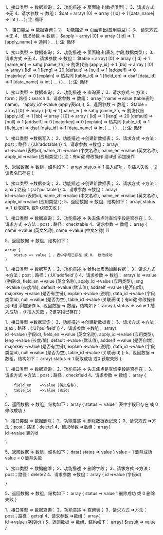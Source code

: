 <!-- [查询数据类型] -->
1、接口类型 => 数据查询；
2、功能描述 => 页面输出(数据类型)；
3、请求方式 =>无
4、请求参数 => 数组：
 	$dat = array(
	    [0] => array
        (
            [id] => 1
            [data_name] => int
        )
        ...
	);
注: 循环 <foreach name = "dat">
<!-- ------------------------------------------------------------------ -->



<!-- [查询表的应用类型] -->
1、	接口类型 => 数据查询；
2、 功能描述 => 页面输出(应用类型)；
3、 请求方式 =>无
4、 请求参数 => 数组：
 	$apply = array(
		[0] => array
        (
            [id] => 1
            [apply_name] => 通用
        )
        ...
	);
注: 循环 <foreach name = "apply">
<!-- ------------------------------------------------------------------ -->



<!-- 查询表名 关联查询表名,字段表(field)数据类型表(datatype) -->
1、接口类型 => 数据查询；
2、功能描述 => 页面输出(表名,字段,数据类型)；
3、请求方式 =>无
4、请求参数 => 数组：
 	$table =  array(
	    [0] => array
	        (
	            [id] => 1
	            [name_en] => sahg
	            [name_zh] => 割发代首
	            [apply_id] => 1
	            [bb] => array
	                (
	                    [0] => array
	                        (
	                            [id] => 1
	                            [leng] => 20
	                            [default] => 
	                            [null] => 1
	                            [addself] => 0
	                            [majorkey] => 0
	                            [explain] => 热共同
	                            [table_id] => 1
	                            [field_en] => dsaf
	                            [data_id] => 1
	                            [data_name] => int
	                        )
						...
					)
			)
        ...
	);
注: 循环 <foreach name = "table">
<!-- [搜索字段操作] -->
1、接口类型 => 数据查询；
2、功能描述 => 查询表；
3、请求方式 => 方法：form；路径：search
4、请求参数 => 数组：
	array(
        'name'=>value (table表的name)，
        'apply_id'=>value (apply表id),
     );
5、返回参数 => 数组：
 	$table =  array(
	    [0] => array
	        (
	            [id] => 1
	            [name_en] => sahg
	            [name_zh] => 割发代首
	            [apply_id] => 1
	            [bb] => array
	                (
	                    [0] => array
	                        (
	                            [id] => 1
	                            [leng] => 20
	                            [default] => 
	                            [null] => 1
	                            [addself] => 0
	                            [majorkey] => 0
	                            [explain] => 热共同
	                            [table_id] => 1
	                            [field_en] => dsaf
	                            [data_id] => 1
	                            [data_name] => int
	                        )
						...
					)
			)
        ...
	);
注: 循环 <foreach name = "table">


<!-- ------------------------------------------------------------------ -->



<!-- [添加或修改table表记录] -->
1、接口类型 =>数据写入；
2、功能描述 =>创建新数据表；
3、请求方式 =>方法：post；路径：{:U('addtable')}
4、请求参数 =>数组：
	array(	
		id			=>value	(表的id),
		name_zh 	=>value (中文名称),
		name_en 	=>value (英文名称),
	 	apply_id	=>value (应用类型)
	);
	注：有id键 修改操作
		没id键 添加操作

5、返回数据 => 数组，结构如下：
	array(
		status => 1 插入成功 ，0 插入失败 ，2 该表名已存在
	);

<!-- [点击修改获取表的默认显示值] -->
1、接口类型 =>数据查询；
2、功能描述 =>创建新数据表；
3、请求方式 =>方法：ajax；路径：{:U('pulltable')}
4、请求参数 =>数组：
	array(	
		id			=>value	(表的id),
		name_zh 	=>value (中文名称),
		name_en 	=>value (英文名称),
	 	apply_id	=>value (应用类型)
	);
5、返回数据 => 数组，结构如下：
	array(
		status => 1 获取成功 或0 获取失败
	);
<!-- ------------------------------------------------------------------ -->


<!-- 添加或修改时 验证表是否存在 -->

1、接口类型 => 数据查询；
2、功能描述 => 失去焦点时查询字段是否存在；
3、请求方式 =>方法：post；路径：checktable
4、请求参数 => 数组：
	array {
		name 	=>value (英文名称),
		name 	=>value (中文名称)
	}1

5、返回数据 => 数组，结构如下：

	array {
		status => value 1 ，表中字段已存在 或 0， 修改成功
	}


<!-- [添加或修改field字段] -->

1、接口类型 => 数据写入；
2、功能描述 => 给field表添加新数据；
3、请求方式 =>方法：post；路径：{:U('addfield')}
4、请求参数 => 数组：
	array{
		id			=>value	(字段id),
		field_en 	=>value (英文名称),
	 	apply_id	=>value (应用类型),
	 	leng		=>value (长度/值),
	 	default		=>value	(默认值),
	 	addself		=>value (是否自增),
	 	majorkey	=>value (是否有主键),
	 	explain		=>value (说明),
		data_id		=>value (字段类型id),
		null		=>value (是否为空),
		table_id	=>value	(关联表id)
	}
		有id键 修改操作
		没id键 添加操作
5、返回数据 => 数组，结构如下：
	array {
		status => value 1 插入成功 ，0 插入失败 ，2该字段已存在
	}
<!-- [点击修改获取字段的默认显示值] -->
1、接口类型 =>数据查询；
2、功能描述 =>创建新数据表；
3、请求方式 =>方法：ajax；路径：{:U('pullfield')}
4、请求参数 =>数组：
	array(	
		id			=>value	(字段id),
		field_en 	=>value (英文名称),
	 	apply_id	=>value (应用类型),
	 	leng		=>value (长度/值),
	 	default		=>value	(默认值),
	 	addself		=>value (是否自增),
	 	majorkey	=>value (是否有主键),
	 	explain		=>value (说明),
		data_id		=>value (字段类型id),
		null		=>value (是否为空),
		table_id	=>value	(关联表id)
	);
5、返回数据 => 数组，结构如下：
	array(
		status => 1 获取成功 或0 获取失败
	);
<!-- ------------------------------------------------------------------ -->

<!-- [添加或修改时查询field字段知否存在] -->

1、接口类型 => 数据查询；
2、功能描述 => 失去焦点是查询字段是否存在；
3、请求方式 =>方法：post；路径：checkfield
4、请求参数 => 数组：
	array {
		
		field_en 	=>value (英文名称),
	 	table_id 	=>value (表id)
	}

5、返回数据 => 数组，结构如下：
	array {
		status => value 1 表中字段已存在 或 0 修改成功
	}


<!-- ------------------------------------------------------------------ -->

<!-- [删除表操作] -->
1、接口类型 => 数据删除；
2、功能描述 => 删除数据表记录；
3、请求方式 =>方法：post；路径：delete1
4、请求参数 =>数组：
	array{	
		id		=>value	表的id
		
	}
5、返回数据 => 数组，结构如下：
	data{
		status  => value 
	}
	value = 1 删除成功
	value = 0 删除失败


<!-- [删除字段操作] -->
1、接口类型 => 数据删除；
2、功能描述 => 删除字段；
3、请求方式 =>方法：post；路径：delete2
4、请求参数 =>数组：
	array {	
		id		=>value	(字段id)
		
	}
5、返回数据 => 数组，结构如下：
	array {
		status => value 1 删除成功 或 0 删除失败
	}



<!-- ------------------------------------------------------------------ -->

<!-- [生成sql语句操作] -->
1、接口类型 => 数据查询；
2、功能描述 => 查询表；
3、请求方式 =>方法：post；路径：getsql
4、请求参数 =>数组：
	array{	
		id		=>value	(字段id)
	}
5、返回数据 => 数组，结构如下：
	array{
		$result => value 
	}
<!-- ------------------------------------------------------------------ -->
